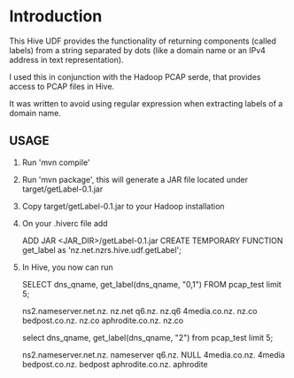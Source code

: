 # Introduction

This Hive UDF provides the functionality of returning components (called
labels) from a string separated by dots (like a domain name or an IPv4
address in text representation).

I used this in conjunction with the Hadoop PCAP serde, that provides
access to PCAP files in Hive.

It was written to avoid using regular expression when extracting labels
of a domain name.

## USAGE

1. Run 'mvn compile'
2. Run 'mvn package', this will generate a JAR file located under
target/getLabel-0.1.jar
3. Copy target/getLabel-0.1.jar to your Hadoop installation
4. On your .hiverc file add

    ADD JAR <JAR_DIR>/getLabel-0.1.jar
    CREATE TEMPORARY FUNCTION get_label as 'nz.net.nzrs.hive.udf.getLabel';

5. In Hive, you now can run

    SELECT dns_qname, get_label(dns_qname, "0,1") FROM pcap_test limit 5;

    ns2.nameserver.net.nz.  nz.net
    q6.nz.  nz.q6
    4media.co.nz.   nz.co
    bedpost.co.nz.  nz.co
    aphrodite.co.nz.    nz.co

    select dns_qname, get_label(dns_qname, "2") from pcap_test limit 5;

    ns2.nameserver.net.nz.  nameserver
    q6.nz.  NULL
    4media.co.nz.   4media
    bedpost.co.nz.  bedpost
    aphrodite.co.nz.    aphrodite

